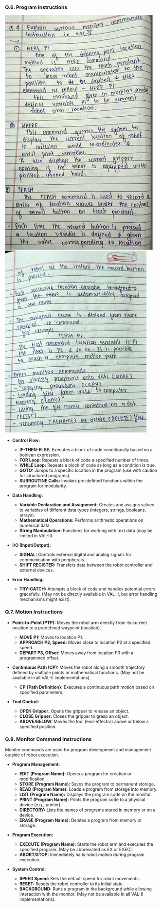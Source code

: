 ### Q.6. Program Instructions


![Pasted image 20240514223815](Pasted%20image%2020240514223815.png)
![Pasted image 20240514223831](Pasted%20image%2020240514223831.png)
- **Control Flow:**
    
    - **IF-THEN-ELSE:** Executes a block of code conditionally based on a boolean expression.
    - **FOR Loop:** Repeats a block of code a specified number of times.
    - **WHILE Loop:** Repeats a block of code as long as a condition is true.
    - **GOTO:** Jumps to a specific location in the program (use with caution for structured programs).
    - **SUBROUTINE Calls:** Invokes pre-defined functions within the program for modularity.
    
- **Data Handling:**
    
    - **Variable Declaration and Assignment:** Creates and assigns values to variables of different data types (integers, strings, booleans, arrays).
    - **Mathematical Operations:** Performs arithmetic operations on numerical data.
    - **String Manipulation:** Functions for working with text data (may be limited in VAL-II).
    
- **I/O (Input/Output):**
    
    - **SIGNAL:** Controls external digital and analog signals for communication with peripherals.
    - **SHIFT REGISTER:** Transfers data between the robot controller and external devices.
    
- **Error Handling:**
    
    - **TRY-CATCH:** Attempts a block of code and handles potential errors gracefully. (May not be directly available in VAL-II, but error handling mechanisms might exist).
    

### Q.7. Motion Instructions

- **Point-to-Point (PTP):** Moves the robot arm directly from its current position to a predefined waypoint (location).
    
    - **MOVE P1:** Moves to location P1.
    - **APPROACH P2, Speed:** Moves close to location P2 at a specified speed.
    - **DEPART P3, Offset:** Moves away from location P3 with a programmed offset.
    
- **Continuous Path (CP):** Moves the robot along a smooth trajectory defined by multiple points or mathematical functions. (May not be available in all VAL-II implementations).
    
    - **CP {Path Definition}:** Executes a continuous path motion based on specified parameters.
    
- **Tool Control:**
    
    - **OPEN Gripper:** Opens the gripper to release an object.
    - **CLOSE Gripper:** Closes the gripper to grasp an object.
    - **ABOVE/BELOW:** Moves the tool (end-effector) above or below a specified position.
    

### Q.8. Monitor Command Instructions

Monitor commands are used for program development and management outside of robot execution.

- **Program Management:**
    
    - **EDIT (Program Name):** Opens a program for creation or modification.
    - **STORE (Program Name):** Saves the program to permanent storage.
    - **READ (Program Name):** Loads a program from storage into memory.
    - **LIST (Program Name):** Displays the program code on the monitor.
    - **PRINT (Program Name):** Prints the program code to a physical device (e.g., printer).
    - **DIRECTORY:** Lists the names of programs stored in memory or on a device.
    - **ERASE (Program Name):** Deletes a program from memory or storage.
    
- **Program Execution:**
    
    - **EXECUTE (Program Name):** Starts the robot arm and executes the specified program. (May be abbreviated as EX or EXEC).
    - **ABORT/STOP:** Immediately halts robot motion during program execution.
    
- **System Control:**
    - **SPEED Speed:** Sets the default speed for robot movements.
    - **RESET:** Resets the robot controller to its initial state.
    - **BACKGROUND:** Runs a program in the background while allowing interaction with the monitor. (May not be available in all VAL-II implementations).
